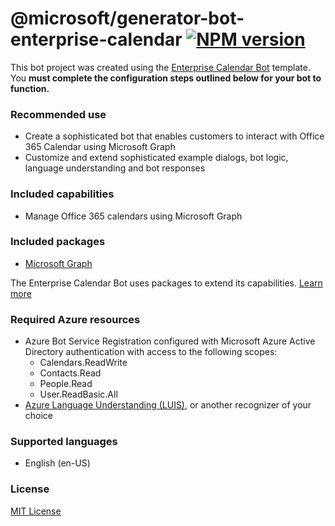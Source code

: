 # @microsoft/generator-bot-enterprise-calendar [![NPM version][npm-image]][npm-url]

This bot project was created using the [Enterprise Calendar Bot](https://aka.ms/EnterpriseCalendarBot) template. You **must complete the configuration steps outlined below for your bot to function.**

### Recommended use

- Create a sophisticated bot that enables customers to interact with Office 365 Calendar using Microsoft Graph
- Customize and extend sophisticated example dialogs, bot logic, language understanding and bot responses

### Included capabilities

- Manage Office 365 calendars using Microsoft Graph

### Included packages

- [Microsoft Graph](https://www.nuget.org/packages/Microsoft.Bot.Components.Graph/)

The Enterprise Calendar Bot uses packages to extend its capabilities. [Learn more](https://aka.ms/ComponentTemplateDocumentation)

### Required Azure resources

- Azure Bot Service Registration configured with Microsoft Azure Active Directory authentication with access to the following scopes:
    - Calendars.ReadWrite
    - Contacts.Read
    - People.Read
    - User.ReadBasic.All
- [Azure Language Understanding (LUIS)][luis], or another recognizer of your choice

### Supported languages

- English (en-US)

### License

[MIT License](https://github.com/microsoft/botframework-components/blob/main/LICENSE)

[luis]: https://docs.microsoft.com/en-us/azure/cognitive-services/luis/what-is-luis
[npm-image]: https://badge.fury.io/js/%40microsoft%2Fgenerator-bot-enterprise-calendar.svg
[npm-url]: https://www.npmjs.com/package/@microsoft/generator-bot-enterprise-calendar
